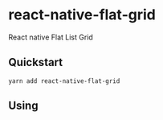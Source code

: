 # react-native-flat-grid

React native Flat List Grid


## Quickstart

    yarn add react-native-flat-grid

## Using

